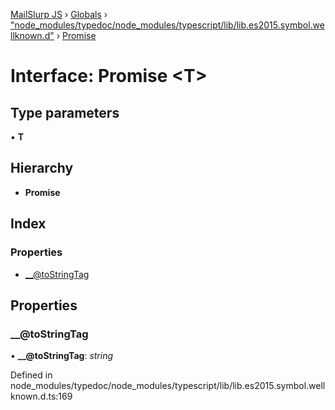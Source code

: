 [MailSlurp JS](../README.md) › [Globals](../globals.md) › ["node_modules/typedoc/node_modules/typescript/lib/lib.es2015.symbol.wellknown.d"](../modules/_node_modules_typedoc_node_modules_typescript_lib_lib_es2015_symbol_wellknown_d_.md) › [Promise](_node_modules_typedoc_node_modules_typescript_lib_lib_es2015_symbol_wellknown_d_.promise.md)

# Interface: Promise <**T**>

## Type parameters

▪ **T**

## Hierarchy

* **Promise**

## Index

### Properties

* [__@toStringTag](_node_modules_typedoc_node_modules_typescript_lib_lib_es2015_symbol_wellknown_d_.promise.md#__@tostringtag)

## Properties

###  __@toStringTag

• **__@toStringTag**: *string*

Defined in node_modules/typedoc/node_modules/typescript/lib/lib.es2015.symbol.wellknown.d.ts:169
